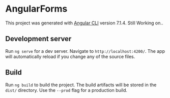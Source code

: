 # AngularForms

This project was generated with [Angular CLI](https://github.com/angular/angular-cli) version 7.1.4.
Still Working on..

## Development server

Run `ng serve` for a dev server. Navigate to `http://localhost:4200/`. The app will automatically reload if you change any of the source files.


## Build

Run `ng build` to build the project. The build artifacts will be stored in the `dist/` directory. Use the `--prod` flag for a production build.
